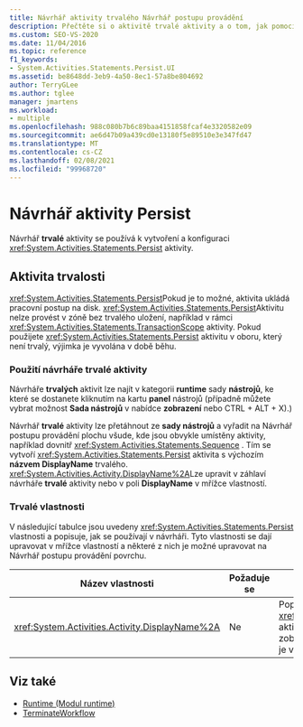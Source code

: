 ```yaml
---
title: Návrhář aktivity trvalého Návrhář postupu provádění
description: Přečtěte si o aktivitě trvalé aktivity a o tom, jak pomocí návrháře trvalé aktivity vytvořit a nakonfigurovat aktivitu trvalé aktivity.
ms.custom: SEO-VS-2020
ms.date: 11/04/2016
ms.topic: reference
f1_keywords:
- System.Activities.Statements.Persist.UI
ms.assetid: be8648dd-3eb9-4a50-8ec1-57a8be804692
author: TerryGLee
ms.author: tglee
manager: jmartens
ms.workload:
- multiple
ms.openlocfilehash: 988c080b7b6c89baa4151858fcaf4e3320582e09
ms.sourcegitcommit: ae6d47b09a439cd0e13180f5e89510e3e347fd47
ms.translationtype: MT
ms.contentlocale: cs-CZ
ms.lasthandoff: 02/08/2021
ms.locfileid: "99968720"
---
```

# <a name="persist-activity-designer"></a>Návrhář aktivity Persist

Návrhář **trvalé** aktivity se používá k vytvoření a konfiguraci <xref:System.Activities.Statements.Persist> aktivity.

## <a name="the-persist-activity"></a>Aktivita trvalosti

<xref:System.Activities.Statements.Persist>Pokud je to možné, aktivita ukládá pracovní postup na disk. <xref:System.Activities.Statements.Persist>Aktivitu nelze provést v zóně bez trvalého uložení, například v rámci <xref:System.Activities.Statements.TransactionScope> aktivity. Pokud použijete <xref:System.Activities.Statements.Persist> aktivitu v oboru, který není trvalý, výjimka je vyvolána v době běhu.

### <a name="using-the-persist-activity-designer"></a>Použití návrháře trvalé aktivity

Návrháře **trvalých** aktivit lze najít v kategorii **runtime** sady **nástrojů**, ke které se dostanete kliknutím na kartu **panel** nástrojů (případně můžete vybrat možnost **Sada nástrojů** v nabídce **zobrazení** nebo CTRL + ALT + X).)

Návrhář **trvalé** aktivity lze přetáhnout ze **sady nástrojů** a vyřadit na Návrhář postupu provádění plochu všude, kde jsou obvykle umístěny aktivity, například dovnitř <xref:System.Activities.Statements.Sequence> . Tím se vytvoří <xref:System.Activities.Statements.Persist> aktivita s výchozím **názvem DisplayName** trvalého. <xref:System.Activities.Activity.DisplayName%2A>Lze upravit v záhlaví návrháře **trvalé** aktivity nebo v poli **DisplayName** v mřížce vlastností.

### <a name="the-persist-properties"></a>Trvalé vlastnosti

V následující tabulce jsou uvedeny <xref:System.Activities.Statements.Persist> vlastnosti a popisuje, jak se používají v návrháři. Tyto vlastnosti se dají upravovat v mřížce vlastností a některé z nich je možné upravovat na Návrhář postupu provádění povrchu.

|Název vlastnosti|Požaduje se|Využití|
|-|--------------|-|
|<xref:System.Activities.Activity.DisplayName%2A>|Ne|Popisný název <xref:System.Activities.Statements.Persist> aktivity Výchozí hodnota je trvalá. I když zobrazovaný název není nezbytně nutný, je vhodné použít zobrazovaný název.|

## <a name="see-also"></a>Viz také

- [Runtime (Modul runtime)](../workflow-designer/runtime-activity-designers.md)
- [TerminateWorkflow](../workflow-designer/terminateworkflow-activity-designer.md)
